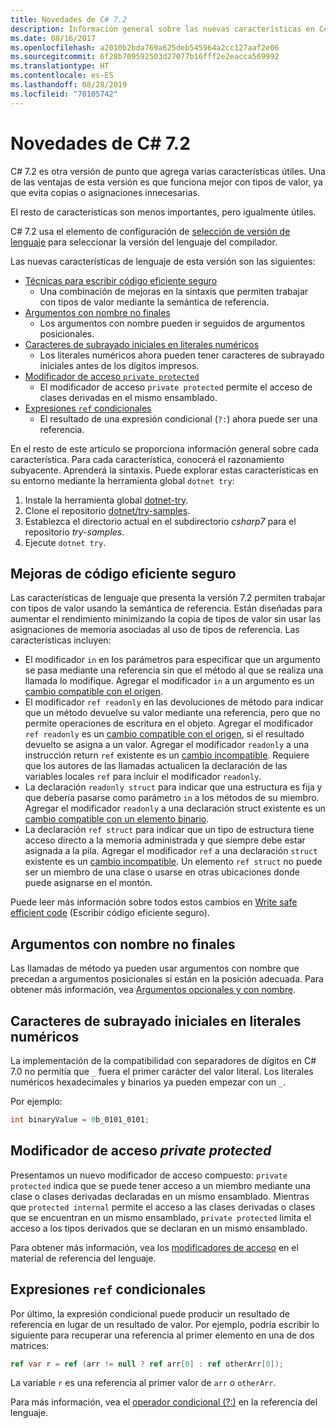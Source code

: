 ```yaml
---
title: Novedades de C# 7.2
description: Información general sobre las nuevas características en C# 7.2.
ms.date: 08/16/2017
ms.openlocfilehash: a2010b2bda769a625deb545964a2cc127aaf2e06
ms.sourcegitcommit: 6f28b709592503d27077b16fff2e2eacca569992
ms.translationtype: HT
ms.contentlocale: es-ES
ms.lasthandoff: 08/28/2019
ms.locfileid: "70105742"
---
```

# <a name="whats-new-in-c-72"></a>Novedades de C# 7.2

C# 7.2 es otra versión de punto que agrega varias características útiles.
Una de las ventajas de esta versión es que funciona mejor con tipos de valor, ya que evita copias o asignaciones innecesarias.

El resto de características son menos importantes, pero igualmente útiles.

C# 7.2 usa el elemento de configuración de [selección de versión de lenguaje](../language-reference/configure-language-version.md) para seleccionar la versión del lenguaje del compilador.

Las nuevas características de lenguaje de esta versión son las siguientes:

- [Técnicas para escribir código eficiente seguro](#safe-efficient-code-enhancements)
  - Una combinación de mejoras en la sintaxis que permiten trabajar con tipos de valor mediante la semántica de referencia.
- [Argumentos con nombre no finales](#non-trailing-named-arguments)
  - Los argumentos con nombre pueden ir seguidos de argumentos posicionales.
- [Caracteres de subrayado iniciales en literales numéricos](#leading-underscores-in-numeric-literals)
  - Los literales numéricos ahora pueden tener caracteres de subrayado iniciales antes de los dígitos impresos.
- [Modificador de acceso `private protected`](#private-protected-access-modifier)
  - El modificador de acceso `private protected` permite el acceso de clases derivadas en el mismo ensamblado.
- [Expresiones `ref` condicionales](#conditional-ref-expressions)
  - El resultado de una expresión condicional (`?:`) ahora puede ser una referencia.

En el resto de este artículo se proporciona información general sobre cada característica. Para cada característica, conocerá el razonamiento subyacente. Aprenderá la sintaxis. Puede explorar estas características en su entorno mediante la herramienta global `dotnet try`:

1. Instale la herramienta global [dotnet-try](https://github.com/dotnet/try/blob/master/README.md#setup).
1. Clone el repositorio [dotnet/try-samples](https://github.com/dotnet/try-samples).
1. Establezca el directorio actual en el subdirectorio *csharp7* para el repositorio *try-samples*.
1. Ejecute `dotnet try`.

## <a name="safe-efficient-code-enhancements"></a>Mejoras de código eficiente seguro

Las características de lenguaje que presenta la versión 7.2 permiten trabajar con tipos de valor usando la semántica de referencia. Están diseñadas para aumentar el rendimiento minimizando la copia de tipos de valor sin usar las asignaciones de memoria asociadas al uso de tipos de referencia. Las características incluyen:

- El modificador `in` en los parámetros para especificar que un argumento se pasa mediante una referencia sin que el método al que se realiza una llamada lo modifique. Agregar el modificador `in` a un argumento es un [cambio compatible con el origen](version-update-considerations.md#source-compatible-changes).
- El modificador `ref readonly` en las devoluciones de método para indicar que un método devuelve su valor mediante una referencia, pero que no permite operaciones de escritura en el objeto. Agregar el modificador `ref readonly` es un [cambio compatible con el origen](version-update-considerations.md#source-compatible-changes), si el resultado devuelto se asigna a un valor. Agregar el modificador `readonly` a una instrucción return `ref` existente es un [cambio incompatible](version-update-considerations.md#incompatible-changes). Requiere que los autores de las llamadas actualicen la declaración de las variables locales `ref` para incluir el modificador `readonly`.
- La declaración `readonly struct` para indicar que una estructura es fija y que debería pasarse como parámetro `in` a los métodos de su miembro. Agregar el modificador `readonly` a una declaración struct existente es un [cambio compatible con un elemento binario](version-update-considerations.md#binary-compatible-changes).
- La declaración `ref struct` para indicar que un tipo de estructura tiene acceso directo a la memoria administrada y que siempre debe estar asignada a la pila. Agregar el modificador `ref` a una declaración `struct` existente es un [cambio incompatible](version-update-considerations.md#incompatible-changes). Un elemento `ref struct` no puede ser un miembro de una clase o usarse en otras ubicaciones donde puede asignarse en el montón.

Puede leer más información sobre todos estos cambios en [Write safe efficient code](../write-safe-efficient-code.md) (Escribir código eficiente seguro).

## <a name="non-trailing-named-arguments"></a>Argumentos con nombre no finales

Las llamadas de método ya pueden usar argumentos con nombre que precedan a argumentos posicionales si están en la posición adecuada. Para obtener más información, vea [Argumentos opcionales y con nombre](../programming-guide/classes-and-structs/named-and-optional-arguments.md).

## <a name="leading-underscores-in-numeric-literals"></a>Caracteres de subrayado iniciales en literales numéricos

La implementación de la compatibilidad con separadores de dígitos en C# 7.0 no permitía que `_` fuera el primer carácter del valor literal. Los literales numéricos hexadecimales y binarios ya pueden empezar con un `_`.

Por ejemplo:

```csharp
int binaryValue = 0b_0101_0101;
```

## <a name="_private-protected_-access-modifier"></a>Modificador de acceso _private protected_

Presentamos un nuevo modificador de acceso compuesto: `private protected` indica que se puede tener acceso a un miembro mediante una clase o clases derivadas declaradas en un mismo ensamblado. Mientras que `protected internal` permite el acceso a las clases derivadas o clases que se encuentran en un mismo ensamblado, `private protected` limita el acceso a los tipos derivados que se declaran en un mismo ensamblado.

Para obtener más información, vea los [modificadores de acceso](../language-reference/keywords/access-modifiers.md) en el material de referencia del lenguaje.

## <a name="conditional-ref-expressions"></a>Expresiones `ref` condicionales

Por último, la expresión condicional puede producir un resultado de referencia en lugar de un resultado de valor. Por ejemplo, podría escribir lo siguiente para recuperar una referencia al primer elemento en una de dos matrices:

```csharp
ref var r = ref (arr != null ? ref arr[0] : ref otherArr[0]);
```

La variable `r` es una referencia al primer valor de `arr` o `otherArr`.

Para más información, vea el [operador condicional (?:)](../language-reference/operators/conditional-operator.md) en la referencia del lenguaje.
